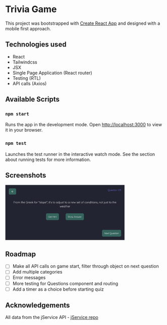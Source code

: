 # Trivia Game

This project was bootstrapped with [Create React App](https://github.com/facebook/create-react-app) and designed with a mobile first approach.

## Technologies used
- React
- Tailwindcss
- JSX
- Single Page Application (React router)
- Testing (RTL)
- API calls (Axios)

## Available Scripts
### `npm start`
Runs the app in the development mode. Open [http://localhost:3000](http://localhost:3000) to view it in your browser.

### `npm test`
Launches the test runner in the interactive watch mode.
See the section about running tests for more information.

## Screenshots
<img src="src/assets/triviagamescreenshot.png" width=75% height=75%>

## Roadmap
- [ ] Make all API calls on game start, filter through object on next question
- [ ] Add multiple categories
- [ ] Error messages
- [ ] More testing for Questions component and routing
- [ ] Add a timer as a choice before starting quiz

## Acknowledgements

All data from the jService API - [jService repo](https://github.com/sottenad/jService)


